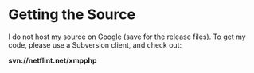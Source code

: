 # Getting the Source #

I do not host my source on Google (save for the release files).  To get my code, please use a Subversion client, and check out:

**svn://netflint.net/xmpphp**